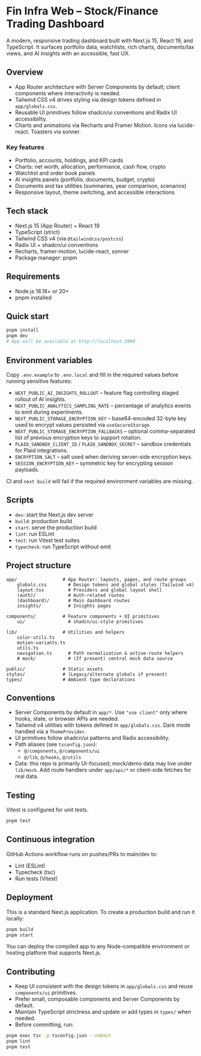 # Fin Infra Web – Stock/Finance Trading Dashboard

A modern, responsive trading dashboard built with Next.js 15, React 19, and TypeScript. It surfaces portfolio data, watchlists, rich charts, documents/tax views, and AI insights with an accessible, fast UX.

## Overview

- App Router architecture with Server Components by default; client components where interactivity is needed.
- Tailwind CSS v4 drives styling via design tokens defined in `app/globals.css`.
- Reusable UI primitives follow shadcn/ui conventions and Radix UI accessibility.
- Charts and animations via Recharts and Framer Motion. Icons via lucide-react. Toasters via sonner.

### Key features

- Portfolio, accounts, holdings, and KPI cards
- Charts: net worth, allocation, performance, cash flow, crypto
- Watchlist and order book panels
- AI insights panels (portfolio, documents, budget, crypto)
- Documents and tax utilities (summaries, year comparison, scenarios)
- Responsive layout, theme switching, and accessible interactions

## Tech stack

- Next.js 15 (App Router) + React 19
- TypeScript (strict)
- Tailwind CSS v4 (via `@tailwindcss/postcss`)
- Radix UI + shadcn/ui conventions
- Recharts, framer-motion, lucide-react, sonner
- Package manager: pnpm

## Requirements

- Node.js 18.18+ or 20+
- pnpm installed

## Quick start

```bash
pnpm install
pnpm dev
# App will be available at http://localhost:3000
```

## Environment variables

Copy `.env.example` to `.env.local` and fill in the required values before running sensitive features:

- `NEXT_PUBLIC_AI_INSIGHTS_ROLLOUT` – feature flag controlling staged rollout of AI insights.
- `NEXT_PUBLIC_ANALYTICS_SAMPLING_RATE` – percentage of analytics events to emit during experiments.
- `NEXT_PUBLIC_STORAGE_ENCRYPTION_KEY` – base64-encoded 32-byte key used to encrypt values persisted via `useSecureStorage`.
- `NEXT_PUBLIC_STORAGE_ENCRYPTION_FALLBACKS` – optional comma-separated list of previous encryption keys to support rotation.
- `PLAID_SANDBOX_CLIENT_ID` / `PLAID_SANDBOX_SECRET` – sandbox credentials for Plaid integrations.
- `ENCRYPTION_SALT` – salt used when deriving server-side encryption keys.
- `SESSION_ENCRYPTION_KEY` – symmetric key for encrypting session payloads.

CI and `next build` will fail if the required environment variables are missing.

## Scripts

- `dev`: start the Next.js dev server
- `build`: production build
- `start`: serve the production build
- `lint`: run ESLint
- `test`: run Vitest test suites
- `typecheck`: run TypeScript without emit

## Project structure

```
app/                 # App Router: layouts, pages, and route groups
	globals.css        # Design tokens and global styles (Tailwind v4)
	layout.tsx         # Providers and global layout shell
	(auth)/            # Auth-related routes
	(dashboard)/       # Main dashboard routes
	insights/          # Insights pages

components/          # Feature components + UI primitives
	ui/                # shadcn/ui-style primitives

lib/                 # Utilities and helpers
	color-utils.ts
	motion-variants.ts
	utils.ts
	navigation.ts      # Path normalization & active-route helpers
	# mock/            # (If present) central mock data source

public/              # Static assets
styles/              # (Legacy/alternate globals if present)
types/               # Ambient type declarations
```

## Conventions

- Server Components by default in `app/*`. Use `"use client"` only where hooks, state, or browser APIs are needed.
- Tailwind v4 utilities with tokens defined in `app/globals.css`. Dark mode handled via a `ThemeProvider`.
- UI primitives follow shadcn/ui patterns and Radix accessibility.
- Path aliases (see `tsconfig.json`):
	- `@/components`, `@/components/ui`
	- `@/lib`, `@/hooks`, `@/utils`
- Data: this repo is primarily UI-focused; mock/demo data may live under `lib/mock`. Add route handlers under `app/api/*` or client-side fetches for real data.

## Testing

Vitest is configured for unit tests.

```bash
pnpm test
```

## Continuous integration

GitHub Actions workflow runs on pushes/PRs to main/dev to:

- Lint (ESLint)
- Typecheck (tsc)
- Run tests (Vitest)

## Deployment

This is a standard Next.js application. To create a production build and run it locally:

```bash
pnpm build
pnpm start
```

You can deploy the compiled app to any Node-compatible environment or hosting platform that supports Next.js.

## Contributing

- Keep UI consistent with the design tokens in `app/globals.css` and reuse `components/ui` primitives.
- Prefer small, composable components and Server Components by default.
- Maintain TypeScript strictness and update or add types in `types/` when needed.
- Before committing, run:

```bash
pnpm exec tsc -p tsconfig.json --noEmit
pnpm lint
pnpm test
```
